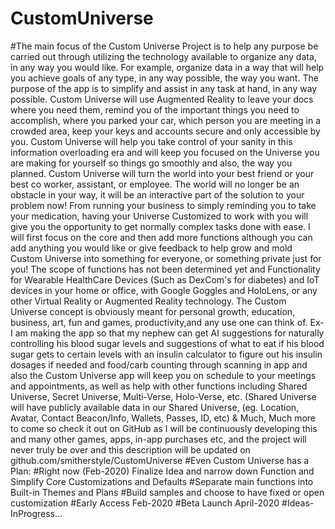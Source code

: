 # CustomUniverse
#The main focus of the Custom Universe Project is to help any purpose be carried out through utilizing the technology available to organize any data, in any way you would like. For example, organize data in a way that will help you achieve  goals of any type, in any way possible, the way you want.  The purpose of the app is to simplify and assist in any task at hand, in any way possible.  Custom Universe will use Augmented Reality to leave your docs where you need them, remind you of the important things you need to accomplish, where you parked your car, which person you are meeting in a crowded area, keep your keys and accounts secure and only accessible by you.  Custom Universe will help you take control of your sanity in this information overloading era and will keep you focused on the Universe you are making for yourself so things go smoothly and also, the way you planned.  Custom Universe will turn the world into your best friend or your best co worker, assistant, or employee.  The world will no longer be an obstacle in your way, it will be an interactive part of the solution to your problem now!  From running your business to simply reminding you to take your medication, having your Universe Customized to work with you will give you the opportunity to get normally complex tasks done with ease.  I will first focus on the core and then add more functions although you can add anything you would like or give feedback to help grow and mold Custom Universe into something for everyone, or something private just for you!  The scope of functions has not been determined yet and Functionality for Wearable HealthCare Devices (Such as DexCom's for diabetes) and IoT devices in your home or office, with Google Goggles and HoloLens, or any other Virtual Reality or Augmented Reality technology.  The Custom Universe concept is obviously meant for personal growth, education, business, art, fun and games, productivity,and any use one can think of. Ex- I am making the app so that my nephew can get AI suggestions for naturally controlling his blood sugar levels and suggestions of what to eat if his blood sugar gets to certain levels with an insulin calculator to figure out his insulin dosages if needed and food/carb counting through scanning in app and also the Custom Universe app will keep you on schedule to your meetings and appointments, as well as help with other functions including Shared Universe, Secret Universe, Multi-Verse, Holo-Verse, etc.  (Shared Universe will have publicly available data in our Shared Universe, (eg. Location, Avatar, Contact Beacon/Info, Wallets, Passes, ID, etc) & Much, Much more to come so check it out on GitHub as I will be continuously developing this and many other games, apps, in-app purchases etc, and the project will never truly be over and this description will be updated on github.com/smitherstyle/CustomUniverse
#Even Custom Universe has a Plan:
#Right now (Feb-2020) Finalize Idea and narrow down Function and Simplify Core Customizations and Defaults
#Separate main functions into Built-in Themes and Plans
#Build samples and choose to have fixed or open customization
#Early Access Feb-2020
#Beta Launch April-2020
#Ideas-InProgress...
